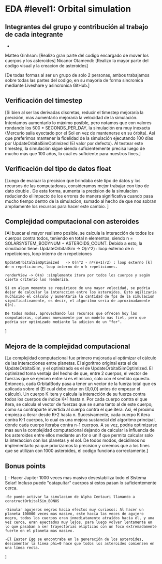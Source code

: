 # EDA #level1: Orbital simulation

## Integrantes del grupo y contribución al trabajo de cada integrante

*
Matteo Ginhson: [Realizo gran parte del codigo encargado de mover los cuerpos y los asteroides]
Nicanor Otamendi: [Realizo la mayor parte del codigo visual y la creacion de asteroides]

[De todas formas al ser un grupo de solo 2 personas, ambos trabajamos sobre todas las partes del codigo, en su mayoria de forma sincronica mediante Liveshare y asincronica GitHub.]

## Verificación del timestep

[Si bien al ser las derivadas discretas, reducir el timestep mejoraría la precisión, mas aumentarlo mejoraría la velocidad de la simulación. Intentamos aumentarlo lo máximo posible, pero notamos que con valores rondando los 500 * SECONDS_PER_DAY, la simulación era muy inexacta (Mercurio salia eyectado por el Sol en vez de mantenerse en su órbita). Así que preferimos mantener la fidelidad de la simulación ejecutando 100 días por UpdateOrbitalSimOptimized (El valor por defecto). Al testear este timestep, la simulación sigue siendo suficientemente precisa luego de mucho más que 100 años, lo cúal es suficiente para nuestros fines.]

## Verificación del tipo de datos float

[Luego de evaluar la precision que brindaba este tipo de datos y los recursos de las computadoras, consideramos mejor trabajar con tipo de dato double . De esta forma, aumenta la precision de la simulacion reduciendo el impacto de los errores de manera significativa cuando pasa mucho tiempo dentro de la simulacion, sumado al hecho de que nos sobran ampliamente los recursos para hacer este cambio. ]

## Complejidad computacional con asteroides

[Al buscar el mayor realismo posible, se calcula la interacción de todos los cuerpos contra todos, teniendo en total n elementos, siendo n = SOLARSYSTEM_BODYNUM + ASTEROIDS_COUNT. Debido a esto, la simulación tiene:
    UpdateOrbitalSim            -> O(n^2) : loop externo de n repeticiones, loop interno de n repeticiones
    
    UpdateOrbitalSimOptimized   -> O(n^2 - n*(n+1)/2) : loop externo [k] de n repeticiones, loop interno de n-k repeticiones.

    renderView -> O(n) :simplemente itera por todos los cuerpos y según cierto criterio los renderiza.

    Si en algun momento se requiriece de una mayor velocidad, se podria dejar de calcular la interaccion entre los asteroides. Esto agilizaria muchisimo el calculo y aumentaria la cantidad de fps de la simulacion significativamente, es decir, el algoritmo seria de aproximadamente O(n).

    De todos modos, aprovechando los recursos que ofrecen hoy las computadoras, optamos nuevamente por un modelo mas fiel, pero que podria ser optimizado mediante la adicion de un "for". 
]

## Mejora de la complejidad computacional

[La complejidad computacional fue primero mejorada al optimizar el cálculo de las interacciones entre planetas. El algoritmo original esta el de UpdateOrbitalSim, y el optimizado es el de UpdateOrbitalSimOptimized. El optimized toma ventaja del hecho de que, entre 2 cuerpos, el vector de fuerzas que se ejercen entre si es el mismo, solo con el sentido opuesto. Entonces, cada OrbitalBody pasa a tener un vector de la fuerza total que es aplicada sobre él (El cual debe estar en {0,0,0} antes de empezar el cálculo). Un cuerpo K itera y calcula la interacción de su fuerza contra todos los cuerpos de índice K+1 hasta n. Por cada cuerpo contra el que itera, se calcula el vector de fuerzas que se suma tanto al de este cuerpo, como su contraparte invertida al cuerpo contra el que itera. Así, el proximo empieza a iterar desde K+2 hasta n. Sucesivamente, cada cuerpo K itera contra K-1 cuerpos, lo cual es una mejora sustancial del algoritmo principal, donde cada cuerpo iteraba contra n-1 cuerpos.
A su vez, podria optimizarse mas aun la complejidad computacional dejando de calcular la influencia de los asteroides entre ellos mediante un for o un if que permita calcular solo la interaccion con los planetas y el sol. De todos modos, decidimos no implementarlo ya que priorizamos la precision y creemos que a los fines que se utilizan con 1000 asteroides, el codigo funciona correctamente.]



## Bonus points

[
    - Hacer Jupiter 1000 veces mas masivo desestabiliza todo el Sistema Solar! Incluso puede "catapultar"   cuerpos si estos pasan lo suficientemente cerca.

    -Se puede activar la simulacion de Alpha Centauri llamando a constructOrbitalSim_BONUS

    -Simular agujeros negros hacia efectos muy curiosos: Al hacer un planeta 100000 veces mas masivo, este hacía las veces de agujero negro, todos los cuerpos eran inmediatamente atraídos hacia él, y una vez cerca, eran eyectados muy lejos, para luego volver lentamente en lo que pasaban a ser trayectorias elípticas con un foco extremadamente fuerte en el planeta mas masivo.

    -El Easter Egg se encontraba en la generación de los asteroides, descomentar la línea phi=0 hace que todos los asteroides comienzen en una línea recta.

]

